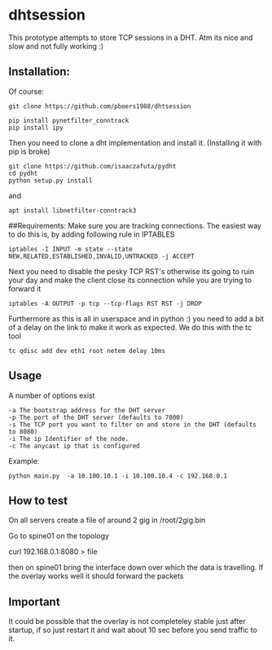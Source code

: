# dhtsession

This prototype attempts to store TCP sessions in a DHT. Atm its nice and slow and not fully working :)


## Installation:
Of course:

```
git clone https://github.com/pboers1988/dhtsession
```

```
pip install pynetfilter_conntrack
pip install ipy

```

Then you need to clone a dht implementation and install it. (Installing it with pip is broke)
```
git clone https://github.com/isaaczafuta/pydht
cd pydht
python setup.py install
```

and 

```
apt install libnetfilter-conntrack3
```

##Requirements:
Make sure you are tracking connections. The easiest way to do this is, by adding following rule in IPTABLES

```
iptables -I INPUT -m state --state NEW,RELATED,ESTABLISHED,INVALID,UNTRACKED -j ACCEPT
```

Next you need to disable the pesky TCP RST's otherwise its going to ruin your day and make the client close its connection while you are trying to forward it

```
iptables -A OUTPUT -p tcp --tcp-flags RST RST -j DROP
```

Furthermore as this is all in userspace and in python :) you need to add a bit of a delay on the link to make it
work as expected. We do this with the tc tool 

```
tc qdisc add dev eth1 root netem delay 10ms
```

## Usage

A number of options exist

```
-a The bootstrap address for the DHT server
-p The port of the DHT server (defaults to 7000)
-s The TCP port you want to filter on and store in the DHT (defaults to 8080)
-i The ip Identifier of the node.
-c The anycast ip that is configured
```

Example:

```
python main.py  -a 10.100.10.1 -i 10.100.10.4 -c 192.168.0.1
```

## How to test
On all servers create a file of around 2 gig in /root/2gig.bin

Go to spine01 on the topology

curl 192.168.0.1:8080 > file

then on spine01 bring the interface down over which the data is travelling. If the overlay works well it should forward the packets


## Important

It could be possible that the overlay is not completeley stable just after startup, if so just restart it and wait about 10 sec before you send traffic to it.




